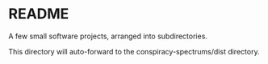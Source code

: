 # README

A few small software projects, arranged into subdirectories. 

This directory will auto-forward to the conspiracy-spectrums/dist directory.
